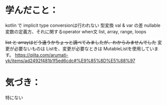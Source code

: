 # 学んだこと：
kotlin で implicit type conversionは行われない
型変換
val & var の差
nullable 変数の定義方、それに関するoperator
when文
list, array, range, loops

~~list と arrayはどう違うかちょっと調べてみましたが、わからみませんでした~~
変更が必要ないものは Listを、変更が必要なときは MutableListを使用しています。
https://qiita.com/arumati-yk/items/ad2492f481b1f5ed6cdc#%E9%85%8D%E5%88%97

# 気づき：
特にない
